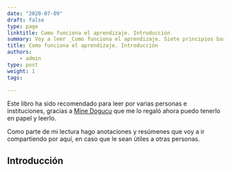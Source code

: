 ```yaml
---
date: "2020-07-09"
draft: false
type: page
linktitle: Como funciona el aprendizaje. Introducción
summary: Voy a leer _Como funciona el aprendizaje. Siete principios basados en evidencia para una enseñanza inteligente_, voy a compartir aquí mis resumenes sobre esa lectura.
title: Como funciona el aprendizaje. Introducción
authors: 
    - admin
type: post
weight: 1
tags: 
  
---
```


Este libro ha sido recomendado para leer por varias personas e instituciones, gracias a [Mine Dogucu](minedogucu.com) que me lo regaló ahora puedo tenerlo en papel y leerlo.

Como parte de mi lectura hago anotaciones y resúmenes que voy a ir compartiendo por aquí, en caso que le sean útiles a otras personas.

## Introducción

